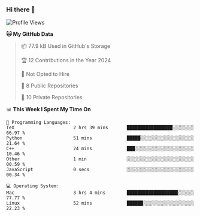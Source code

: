 ### Hi there 👋

<!--
**huayuan4396/huayuan4396** is a ✨ _special_ ✨ repository because its `README.md` (this file) appears on your GitHub profile.

Here are some ideas to get you started:

- 🔭 I’m currently working on ...
- 🌱 I’m currently learning ...
- 👯 I’m looking to collaborate on ...
- 🤔 I’m looking for help with ...
- 💬 Ask me about ...
- 📫 How to reach me: ...
- 😄 Pronouns: ...
- ⚡ Fun fact: ...
-->

<!--START_SECTION:waka-->
![Profile Views](http://img.shields.io/badge/Profile%20Views-0-blue)

**🐱 My GitHub Data** 

> 📦 77.9 kB Used in GitHub's Storage 
 > 
> 🏆 12 Contributions in the Year 2024
 > 
> 🚫 Not Opted to Hire
 > 
> 📜 8 Public Repositories 
 > 
> 🔑 10 Private Repositories 
 > 
📊 **This Week I Spent My Time On** 

```text
💬 Programming Languages: 
TeX                      2 hrs 39 mins       █████████████████░░░░░░░░   66.97 % 
Python                   51 mins             █████░░░░░░░░░░░░░░░░░░░░   21.64 % 
C++                      24 mins             ███░░░░░░░░░░░░░░░░░░░░░░   10.46 % 
Other                    1 min               ░░░░░░░░░░░░░░░░░░░░░░░░░   00.59 % 
JavaScript               0 secs              ░░░░░░░░░░░░░░░░░░░░░░░░░   00.34 % 

💻 Operating System: 
Mac                      3 hrs 4 mins        ███████████████████░░░░░░   77.77 % 
Linux                    52 mins             ██████░░░░░░░░░░░░░░░░░░░   22.23 % 
```


<!--END_SECTION:waka-->
